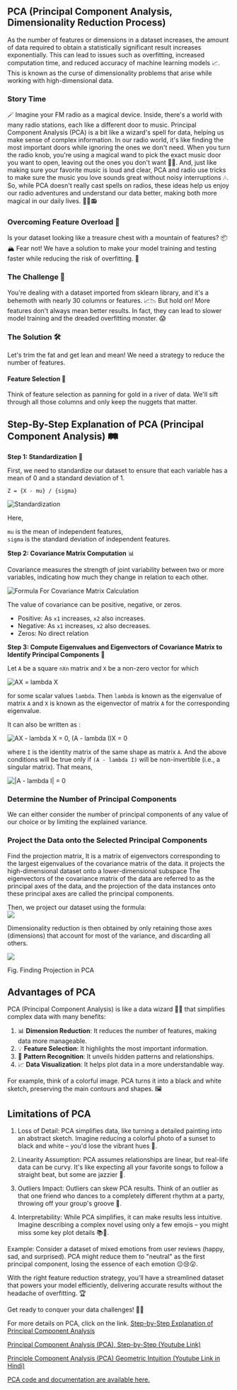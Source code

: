 ## PCA (Principal Component Analysis, Dimensionality Reduction Process)

As the number of features or dimensions in a dataset increases, the amount of data required to obtain a statistically significant result increases exponentially. This can lead to issues such as overfitting, increased computation time, and reduced accuracy of machine learning models 📈. This is known as the curse of dimensionality problems that arise while working with high-dimensional data. 

### Story Time

🪄 Imagine your FM radio as a magical device. Inside, there's a world with many radio stations, each like a different door to music. Principal Component Analysis (PCA) is a bit like a wizard's spell for data, helping us make sense of complex information. In our radio world, it's like finding the most important doors while ignoring the ones we don't need. When you turn the radio knob, you're using a magical wand to pick the exact music door you want to open, leaving out the ones you don't want 🎵✨. And, just like making sure your favorite music is loud and clear, PCA and radio use tricks to make sure the music you love sounds great without noisy interruptions 🎶. So, while PCA doesn't really cast spells on radios, these ideas help us enjoy our radio adventures and understand our data better, making both more magical in our daily lives. 🧙‍♂️📻

### Overcoming Feature Overload 🚀

Is your dataset looking like a treasure chest with a mountain of features? 📦🏔️ Fear not! We have a solution to make your model training and testing faster while reducing the risk of overfitting. 🎯

### The Challenge 🤔

You're dealing with a dataset imported from sklearn library, and it's a behemoth with nearly 30 columns or features. 📈📉 But hold on! More features don't always mean better results. In fact, they can lead to slower model training and the dreaded overfitting monster. 😱

### The Solution 🛠️

Let's trim the fat and get lean and mean! We need a strategy to reduce the number of features. 

#### Feature Selection 🧐

Think of feature selection as panning for gold in a river of data. We'll sift through all those columns and only keep the nuggets that matter. 

## Step-By-Step Explanation of PCA (Principal Component Analysis) 🛤️

**Step 1: Standardization** 📏

First, we need to standardize our dataset to ensure that each variable has a mean of 0 and a standard deviation of 1.

`Z = {X - mu} / {sigma}`   

![Standardization](https://www.geeksforgeeks.org/wp-content/ql-cache/quicklatex.com-9a39cfcb7649d719ef13776cce3ecda0_l3.svg)

Here,

`mu` is the mean of independent features,  
`sigma` is the standard deviation of independent features. 

**Step 2: Covariance Matrix Computation** 📊

Covariance measures the strength of joint variability between two or more variables, indicating how much they change in relation to each other.

![Formula For Covariance Matrix Calculation](https://www.geeksforgeeks.org/wp-content/ql-cache/quicklatex.com-a9f7569d00480192b75f3d38055e1529_l3.svg)

The value of covariance can be positive, negative, or zeros.

- Positive: As `x1` increases, `x2` also increases.
- Negative: As `x1` increases, `x2` also decreases.
- Zeros: No direct relation

**Step 3: Compute Eigenvalues and Eigenvectors of Covariance Matrix to Identify Principal Components** 🧮

Let `A` be a square `nXn` matrix and `X` be a non-zero vector for which 

![AX = lambda X](https://www.geeksforgeeks.org/wp-content/ql-cache/quicklatex.com-60384c5ce1abcb24694f89550aff6d9c_l3.svg)

for some scalar values `lambda`. Then `lambda` is known as the eigenvalue of matrix `A` and `X` is known as the eigenvector of matrix `A` for the corresponding eigenvalue.

It can also be written as :

![AX - lambda X = 0, (A - lambda I)X = 0](https://www.geeksforgeeks.org/wp-content/ql-cache/quicklatex.com-d484659a01a1e820f0b4c3cb1e9df756_l3.svg)

where `I` is the identity matrix of the same shape as matrix `A`. And the above conditions will be true only if `(A - lambda I)` will be non-invertible (i.e., a singular matrix). That means,

![|A - lambda I| = 0](https://www.geeksforgeeks.org/wp-content/ql-cache/quicklatex.com-be120def60ad50285342b93c3f1e5073_l3.svg)  

### Determine the Number of Principal Components 

We can either consider the number of principal components of any value of our choice or by limiting the explained variance. 

### Project the Data onto the Selected Principal Components

Find the projection matrix, It is a matrix of eigenvectors corresponding to the largest eigenvalues of the covariance matrix of the data. it projects the high-dimensional dataset onto a lower-dimensional subspace
The eigenvectors of the covariance matrix of the data are referred to as the principal axes of the data, and the projection of the data instances onto these principal axes are called the principal components. 

Then, we project our dataset using the formula:  
![](https://www.geeksforgeeks.org/wp-content/ql-cache/quicklatex.com-895a2e72455eb7165897c08c4c153196_l3.svg)

Dimensionality reduction is then obtained by only retaining those axes (dimensions) that account for most of the variance, and discarding all others.

![](https://media.geeksforgeeks.org/wp-content/uploads/20230420165637/Finding-Projection-in-PCA.webp)

Fig. Finding Projection in PCA

## Advantages of PCA

PCA (Principal Component Analysis) is like a data wizard 🧙‍♂️ that simplifies complex data with many benefits:

1. 📊 **Dimension Reduction**: It reduces the number of features, making data more manageable.
2. 💡 **Feature Selection**: It highlights the most important information.
3. 🌟 **Pattern Recognition**: It unveils hidden patterns and relationships.
4. 📈 **Data Visualization**: It helps plot data in a more understandable way.

For example, think of a colorful image. PCA turns it into a black and white sketch, preserving the main contours and shapes. 🖼️

## Limitations of PCA

1. Loss of Detail: PCA simplifies data, like turning a detailed painting into an abstract sketch. Imagine reducing a colorful photo of a sunset to black and white – you'd lose the vibrant hues 🌅.

2. Linearity Assumption: PCA assumes relationships are linear, but real-life data can be curvy. It's like expecting all your favorite songs to follow a straight beat, but some are jazzier 🎵.

3. Outliers Impact: Outliers can skew PCA results. Think of an outlier as that one friend who dances to a completely different rhythm at a party, throwing off your group's groove 💃.

4. Interpretability: While PCA simplifies, it can make results less intuitive. Imagine describing a complex novel using only a few emojis – you might miss some key plot details 📚🤔.

Example: Consider a dataset of mixed emotions from user reviews (happy, sad, and surprised). PCA might reduce them to "neutral" as the first principal component, losing the essence of each emotion 😐😢😲.

With the right feature reduction strategy, you'll have a streamlined dataset that powers your model efficiently, delivering accurate results without the headache of overfitting. 🏆

Get ready to conquer your data challenges! 🌟✨

For more details on PCA, click on the link.
[Step-by-Step Explanation of Principal Component Analysis](https://builtin.com/data-science/step-step-explanation-principal-component-analysis)

[Principal Component Analysis (PCA), Step-by-Step (Youtube Link)](https://www.youtube.com/watch?v=FgakZw6K1QQ&ab_channel=StatQuestwithJoshStarmer)

[Principle Component Analysis (PCA) Geometric Intuition (Youtube Link in Hindi)](https://www.youtube.com/watch?v=iRbsBi5W0-c&ab_channel=CampusX)

[PCA code and documentation are available here.](https://github.com/Avishek8136/Machine-Learning/blob/d949f6aba652a79b93281a9677f65bb33348fa2b/PCA.ipynb)
